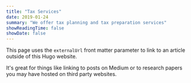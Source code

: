```yaml
---
title: "Tax Services"
date: 2019-01-24
summary: "We offer tax planning and tax preparation services"
showReadingTime: false
showDate: false
---
```


This page uses the `externalUrl` front matter parameter to link to an article outside of this Hugo website.

It's great for things like linking to posts on Medium or to research papers you may have hosted on third party websites.
